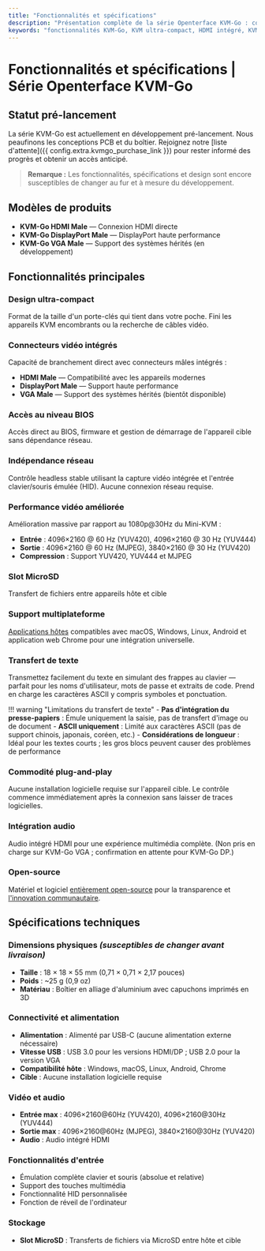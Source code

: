 ```yaml
---
title: "Fonctionnalités et spécifications"
description: "Présentation complète de la série Openterface KVM-Go : conception ultra-compacte avec connecteurs vidéo intégrés, prise en charge 4K/60Hz, slot MicroSD et spécifications techniques détaillées. Solution KVM-over-USB de la taille d'un porte-clés pour les professionnels de l'informatique."
keywords: "fonctionnalités KVM-Go, KVM ultra-compact, HDMI intégré, KVM 4K, KVM MicroSD, KVM porte-clés, spécifications KVM, contrôle headless, KVM portable, outils informatiques, gestion de serveurs"
---
```


# **Fonctionnalités et spécifications** | Série Openterface KVM-Go

## Statut pré-lancement

La série KVM-Go est actuellement en développement pré-lancement. Nous peaufinons les conceptions PCB et du boîtier. Rejoignez notre [liste d'attente]({{ config.extra.kvmgo_purchase_link }}) pour rester informé des progrès et obtenir un accès anticipé.

> **Remarque :** Les fonctionnalités, spécifications et design sont encore susceptibles de changer au fur et à mesure du développement.

## Modèles de produits
- **KVM-Go HDMI Male** — Connexion HDMI directe
- **KVM-Go DisplayPort Male** — DisplayPort haute performance
- **KVM-Go VGA Male** — Support des systèmes hérités (en développement)

## Fonctionnalités principales

### **Design ultra-compact**
Format de la taille d'un porte-clés qui tient dans votre poche. Fini les appareils KVM encombrants ou la recherche de câbles vidéo.

### **Connecteurs vidéo intégrés**
Capacité de branchement direct avec connecteurs mâles intégrés :

- **HDMI Male** — Compatibilité avec les appareils modernes
- **DisplayPort Male** — Support haute performance
- **VGA Male** — Support des systèmes hérités (bientôt disponible)

### **Accès au niveau BIOS**
Accès direct au BIOS, firmware et gestion de démarrage de l'appareil cible sans dépendance réseau.

### **Indépendance réseau**
Contrôle headless stable utilisant la capture vidéo intégrée et l'entrée clavier/souris émulée (HID). Aucune connexion réseau requise.

### **Performance vidéo améliorée**
Amélioration massive par rapport au 1080p@30Hz du Mini-KVM :

- **Entrée** : 4096×2160 @ 60 Hz (YUV420), 4096×2160 @ 30 Hz (YUV444)
- **Sortie** : 4096×2160 @ 60 Hz (MJPEG), 3840×2160 @ 30 Hz (YUV420)
- **Compression** : Support YUV420, YUV444 et MJPEG

### **Slot MicroSD**
Transfert de fichiers entre appareils hôte et cible

### **Support multiplateforme**
[Applications hôtes](/app) compatibles avec macOS, Windows, Linux, Android et application web Chrome pour une intégration universelle.

### **Transfert de texte**
Transmettez facilement du texte en simulant des frappes au clavier — parfait pour les noms d'utilisateur, mots de passe et extraits de code. Prend en charge les caractères ASCII y compris symboles et ponctuation.

!!! warning "Limitations du transfert de texte"
    - **Pas d'intégration du presse-papiers** : Émule uniquement la saisie, pas de transfert d'image ou de document
    - **ASCII uniquement** : Limité aux caractères ASCII (pas de support chinois, japonais, coréen, etc.)
    - **Considérations de longueur** : Idéal pour les textes courts ; les gros blocs peuvent causer des problèmes de performance

### **Commodité plug-and-play**
Aucune installation logicielle requise sur l'appareil cible. Le contrôle commence immédiatement après la connexion sans laisser de traces logicielles.

### **Intégration audio**
Audio intégré HDMI pour une expérience multimédia complète. (Non pris en charge sur KVM-Go VGA ; confirmation en attente pour KVM-Go DP.)

### **Open-source**
Matériel et logiciel [entièrement open-source](/compliance) pour la transparence et [l'innovation communautaire](/discord).

## Spécifications techniques

### **Dimensions physiques** *(susceptibles de changer avant livraison)*
- **Taille** : 18 × 18 × 55 mm (0,71 × 0,71 × 2,17 pouces)
- **Poids** : ~25 g (0,9 oz)
- **Matériau** : Boîtier en alliage d'aluminium avec capuchons imprimés en 3D

### **Connectivité et alimentation**
- **Alimentation** : Alimenté par USB-C (aucune alimentation externe nécessaire)
- **Vitesse USB** : USB 3.0 pour les versions HDMI/DP ; USB 2.0 pour la version VGA
- **Compatibilité hôte** : Windows, macOS, Linux, Android, Chrome
- **Cible** : Aucune installation logicielle requise

### **Vidéo et audio**
- **Entrée max** : 4096×2160@60Hz (YUV420), 4096×2160@30Hz (YUV444)
- **Sortie max** : 4096×2160@60Hz (MJPEG), 3840×2160@30Hz (YUV420)
- **Audio** : Audio intégré HDMI

### **Fonctionnalités d'entrée**
- Émulation complète clavier et souris (absolue et relative)
- Support des touches multimédia
- Fonctionnalité HID personnalisée
- Fonction de réveil de l'ordinateur

### **Stockage**
- **Slot MicroSD** : Transferts de fichiers via MicroSD entre hôte et cible

